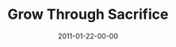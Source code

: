 ---
layout: message
category: message
series: "Grow Up"
title: "Grow Through Sacrifice"
date: 2011-01-22-00-00
message_id: 654
audio: "http://s3.amazonaws.com/crossroads-media/messages/audio/Easter2002.mp3"
audio-duration: "34:04"
audio: "http://s3.amazonaws.com/crossroads-media/messages/audio/growup04.mp3"
audio-duration: "36:51"
program: "http://s3.amazonaws.com/crossroads-media/documents/01_22-23_11Program.pdf"
description: "Brian Tome talks about how a lifestyle of sacrifice leads to growth."
video: "http://s3.amazonaws.com/crossroads-media/messages/video/growup04.mp4"
video-duration: "36:56"
yt-embed-url: "//www.youtube.com/embed/bwM7WBXjDn0"
video-image: "http://s3.amazonaws.com/crossroads-media/images/growup04_still.jpg"
tag: 
 - forgiveness
 - gospel
 - grace
 - tome
 - easter
 - growth
 - sacrifice
 - program
explicit: false
---